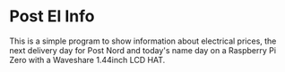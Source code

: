 # Post El Info

This is a simple program to show information about electrical prices,
the next delivery day for Post Nord and today's name day on a 
Raspberry Pi Zero with a Waveshare 1.44inch LCD HAT.
